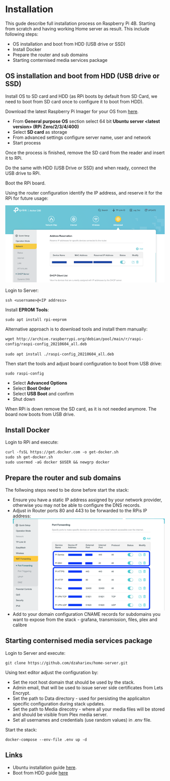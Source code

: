 # Installation

This gude describe full installation process on Raspberry Pi 4B. Starting from scratch and having working Home server as result. This include follоwing steps:

- OS installation and boot from HDD (USB drive or SSD)
- Install Docker
- Prepare the router and sub domains
- Starting conternised media services package

## OS installation and boot from HDD (USB drive or SSD)
Install OS to SD card and HDD (as RPi boots by default from SD Card, we need to boot from SD card once to configure it to boot from HDD).

Download the latest Raspberry Pi Imager for your OS from [here](https://downloads.raspberrypi.org/imager/). 

- From **General purpose OS** section select 64 bit **Ubuntu server \<latest version\> (RPi Zero/2/3/4/400)**
- Select **SD card** as storage
- From advanced settings configure server name, user and network
- Start process

Once the process is finished, remove the SD card from the reader and insert it to RPi.

Do the same with HDD (USB Drive or SSD) and when ready, connect the USB drive to RPi.

Boot the RPi board.

Using the router configuration identify the IP address, and reserve it for the RPi for future usage:

![Router01](router.png)

Login to Server:

```
ssh <username>@<IP address>
```

Install **EPROM Tools**:

```
sudo apt install rpi-eeprom
```

Alternative approach is to download tools and install them manually:

```
wget http://archive.raspberrypi.org/debian/pool/main/r/raspi-config/raspi-config_20210604_all.deb 

sudo apt install ./raspi-config_20210604_all.deb
```

Then start the tools and adjust board configuration to boot from USB drive:

```
sudo raspi-config
```
- Select **Advanced Options**
- Select **Boot Order**
- Select **USB Boot** and confirm
- Shut down

When RPi is down remove the SD card, as it is not needed anymore. The board now boots from USB drive. 

## Install Docker

Login to RPi and execute:

```
curl -fsSL https://get.docker.com -o get-docker.sh
sudo sh get-docker.sh
sudo usermod -aG docker $USER && newgrp docker
```

## Prepare the router and sub domains
The follwoing steps need to be done before start the stack:
- Ensure you have a static IP address assigned by your network provider, otherwise you may not be able to configure the DNS records.
- Adjust in Router ports 80 and 443 to be forwarded to the RPis IP address:
![Router02](router-fwd.png)
- Add to your domain configuration CNAME records for subdomains you want to expose from the stack - grafana, transmission, files, plex and calibre

## Starting conternised media services package

Login to Server and execute:

```
git clone https://github.com/dzahariev/home-server.git
```

Using text editor adjust the configuration by:
- Set the root host domain that should be used by the stack.
- Admin email, that will be used to issue server side certificates from Lets Encrypt.
- Set the path to Data directory - used for persisting the applicaiton specific configuration during stack updates.
- Set the path to Media direcotry - where all your media files will be stored and should be visible from Plex media server. 
- Set all usernames and credentials (use random values) in .env file.

Start the stack:

```
docker-compose --env-file .env up -d
```



## Links
- Ubuntu installation guide [here](https://ubuntu.com/tutorials/how-to-install-ubuntu-on-your-raspberry-pi).
- Boot from HDD guide [here](https://friendsoflittleyus.nl/boot-ubuntu-server-20-10-from-external-usb-ssd-on-raspberry-pi4/)
